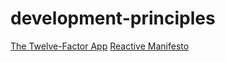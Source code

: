 # development-principles

[The Twelve-Factor App](https://12factor.net/fr/)
[Reactive Manifesto](https://www.reactivemanifesto.org/)
